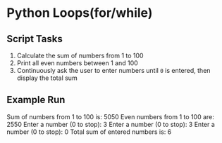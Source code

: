 # Python Loops(for/while)

## Script Tasks
1. Calculate the sum of numbers from 1 to 100  
2. Print all even numbers between 1 and 100  
3. Continuously ask the user to enter numbers until `0` is entered, then display the total sum  

## Example Run
Sum of numbers from 1 to 100 is: 5050
Even numbers from 1 to 100 are: 2550
Enter a number (0 to stop): 3
Enter a number (0 to stop): 3
Enter a number (0 to stop): 0
Total sum of entered numbers is: 6